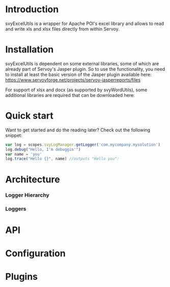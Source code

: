 # Introduction
svyExcelUtils is a wrapper for Apache POI's excel library and allows to read and write xls and xlsx files directly from within Servoy.

# Installation
svyExcelUtils is dependent on some external libraries, some of which are already part of Servoy's Jasper plugin. So to use the functionality, you need to install at least the basic version of the Jasper plugin available here: https://www.servoyforge.net/projects/servoy-jasperreports/files

For support of xlsx and docx (as supported by svyWordUtils), some additional libraries are required that can be downloaded here: 

# Quick start
Want to get started and do the reading later? Check out the following snippet:
```javascript
var log = scopes.svyLogManager.getLogger('com.mycompany.mysolution')
log.debug("Hello, I'm debuggin'")
var name = 'you'
log.trace("Hello {}", name) //outputs "Hello you":
```

# Architecture

### Logger Hierarchy


### Loggers

 
# API

# Configuration
 
# Plugins